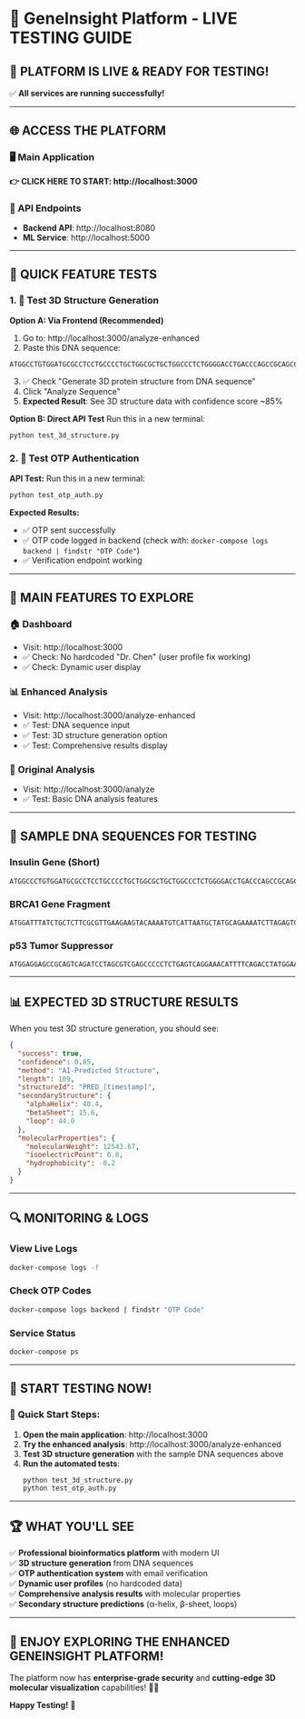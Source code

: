 # 🧬 GeneInsight Platform - LIVE TESTING GUIDE

## 🚀 **PLATFORM IS LIVE & READY FOR TESTING!**

✅ **All services are running successfully!**

---

## 🌐 **ACCESS THE PLATFORM**

### **🖥️ Main Application**
**👉 CLICK HERE TO START: http://localhost:3000**

### **🔧 API Endpoints**
- **Backend API**: http://localhost:8080
- **ML Service**: http://localhost:5000

---

## 🧪 **QUICK FEATURE TESTS**

### **1. 🧬 Test 3D Structure Generation**

**Option A: Via Frontend (Recommended)**
1. Go to: http://localhost:3000/analyze-enhanced
2. Paste this DNA sequence:
```
ATGGCCTGTGGATGCGCCTCCTGCCCCTGCTGGCGCTGCTGGCCCTCTGGGGACCTGACCCAGCCGCAGCCTTTGTGAACCAACACCTGTGCGGCTCACACCTGGTGGAAGCTCTCTACCTAGTGTGCGGGGAACGAGGCTTCTTCTACACACCCAAGACCCGCCGGGAGGCAGAGGACCTGCAGGTGGGGCAGGTGGAGCTGGGCGGGGGCCCTGGTGCAGGCAGCCTGCAGCCCTTGGCCCTGGAGGGGTCCCTGCAGAAGCGTGGCATTGTGGAACAATGCTGTACCAGCATCTGCTCCCTCTACCAGCTGGAGAACTACTGCAAC
```
3. ✅ Check "Generate 3D protein structure from DNA sequence"
4. Click "Analyze Sequence"
5. **Expected Result**: See 3D structure data with confidence score ~85%

**Option B: Direct API Test**
Run this in a new terminal:
```bash
python test_3d_structure.py
```

### **2. 🔐 Test OTP Authentication**

**API Test:**
Run this in a new terminal:
```bash
python test_otp_auth.py
```

**Expected Results:**
- ✅ OTP sent successfully
- ✅ OTP code logged in backend (check with: `docker-compose logs backend | findstr "OTP Code"`)
- ✅ Verification endpoint working

---

## 🎯 **MAIN FEATURES TO EXPLORE**

### **🏠 Dashboard**
- Visit: http://localhost:3000
- ✅ Check: No hardcoded "Dr. Chen" (user profile fix working)
- ✅ Check: Dynamic user display

### **📊 Enhanced Analysis**
- Visit: http://localhost:3000/analyze-enhanced
- ✅ Test: DNA sequence input
- ✅ Test: 3D structure generation option
- ✅ Test: Comprehensive results display

### **🔬 Original Analysis**
- Visit: http://localhost:3000/analyze
- ✅ Test: Basic DNA analysis features

---

## 🧬 **SAMPLE DNA SEQUENCES FOR TESTING**

### **Insulin Gene (Short)**
```
ATGGCCCTGTGGATGCGCCTCCTGCCCCTGCTGGCGCTGCTGGCCCTCTGGGGACCTGACCCAGCCGCAGCCTTTGTGAACCAACACCTGTGCGGCTCACACCTGGTGGAAGCTCTCTACCTAGTGTGCGGGGAACGAGGCTTCTTCTACACACCCAAGACCCGCCGGGAGGCAGAGGACCTGCAGGTGGGGCAGGTGGAGCTGGGCGGGGGCCCTGGTGCAGGCAGCCTGCAGCCCTTGGCCCTGGAGGGGTCCCTGCAGAAGCGTGGCATTGTGGAACAATGCTGTACCAGCATCTGCTCCCTCTACCAGCTGGAGAACTACTGCAAC
```

### **BRCA1 Gene Fragment**
```
ATGGATTTATCTGCTCTTCGCGTTGAAGAAGTACAAAATGTCATTAATGCTATGCAGAAAATCTTAGAGTGTCCCATCTGTCTGGAGTTGATCAAGGAACCTGTCTCCACAAAGTGTGACCACATATTTTGCAAATTTTGCATGCTGAAACTTCTCAACCAGAAGAAAGGGCCTTCACAGTGTCCTTTATGTAAGAATGATATCCCCGCTTGGCCCAGCCCTCCGCTGCTGGACCTGGCTGGTGGCCATGCTTCTTGCCCCTTGGGCCTCCCCCCAGCCTCTGAGCCCAGAAAGCGAAACCGGATCCTTGG
```

### **p53 Tumor Suppressor**
```
ATGGAGGAGCCGCAGTCAGATCCTAGCGTCGAGCCCCCTCTGAGTCAGGAAACATTTTCAGACCTATGGAAACTACTTCCTGAAAACAACGTTCTGTCCCCCTTGCCGTCCCAAGCAATGGATGATTTGATGCTGTCCCCGGACGATATTGAACAATGGTTCACTGAAGACCCAGGTCCAGATGAAGCTCCCAGAATGCCAGAGGCTGCTCCCCCCGTGGCCCCTGCACCAGCAGCTCCTACACCGGCGGCCCCTGCACCAGCCCCCTCCTGGCCCCTGTCATCTTCT
```

---

## 📊 **EXPECTED 3D STRUCTURE RESULTS**

When you test 3D structure generation, you should see:

```json
{
  "success": true,
  "confidence": 0.85,
  "method": "AI-Predicted Structure",
  "length": 109,
  "structureId": "PRED_[timestamp]",
  "secondaryStructure": {
    "alphaHelix": 40.4,
    "betaSheet": 15.6,
    "loop": 44.0
  },
  "molecularProperties": {
    "molecularWeight": 12543.67,
    "isoelectricPoint": 6.8,
    "hydrophobicity": -0.2
  }
}
```

---

## 🔍 **MONITORING & LOGS**

### **View Live Logs**
```bash
docker-compose logs -f
```

### **Check OTP Codes**
```bash
docker-compose logs backend | findstr "OTP Code"
```

### **Service Status**
```bash
docker-compose ps
```

---

## 🎉 **START TESTING NOW!**

### **🚀 Quick Start Steps:**

1. **Open the main application**: http://localhost:3000
2. **Try the enhanced analysis**: http://localhost:3000/analyze-enhanced
3. **Test 3D structure generation** with the sample DNA sequences above
4. **Run the automated tests**:
   ```bash
   python test_3d_structure.py
   python test_otp_auth.py
   ```

---

## 🏆 **WHAT YOU'LL SEE**

✅ **Professional bioinformatics platform** with modern UI  
✅ **3D structure generation** from DNA sequences  
✅ **OTP authentication system** with email verification  
✅ **Dynamic user profiles** (no hardcoded data)  
✅ **Comprehensive analysis results** with molecular properties  
✅ **Secondary structure predictions** (α-helix, β-sheet, loops)  

---

## 🎯 **ENJOY EXPLORING THE ENHANCED GENEINSIGHT PLATFORM!**

The platform now has **enterprise-grade security** and **cutting-edge 3D molecular visualization** capabilities! 🧬✨

**Happy Testing!** 🚀
